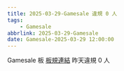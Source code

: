 ```yaml
---
title: 2025-03-29-Gamesale 違規 0 人
tags:
    - Gamesale
abbrlink: 2025-03-29-Gamesale
date: Gamesale-2025-03-29 12:00:00
---
```

Gamesale 板 [板規連結](https://www.ptt.cc/bbs/Gossiping/M.1637425085.A.07D.html)
昨天違規 0 人
